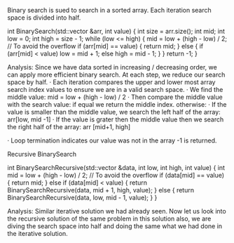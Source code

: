Binary search is sued to search in a sorted array. Each iteration search space is divided into half.

int BinarySearch(std::vector<int> &arr, int value)
{
  int size = arr.size();
  int mid;
  int low = 0;
  int high = size - 1;
  while (low <= high)
  {
    mid = low + (high - low) / 2; // To avoid the overflow
    if (arr[mid] == value)
    {
    return mid;
    }
    else
    {
    if (arr[mid] < value)
      low = mid + 1;
    else
      high = mid - 1;
    }
  }
  return -1;
}

Analysis:
Since we have data sorted in increasing / decreasing order, we can apply more efficient binary search. At each step, we reduce our search space by half.
· Each iteration compares the upper and lower most array search index values to ensure we are in a valid search space.
· We find the middle value: mid = low + (high - low) / 2
· Then compare the middle value with the search value:
  if equal we return the middle index.
  otherwise:
  · If the value is smaller than the middle value, we search the left half of the array: arr[low, mid -1]
  · If the value is grater then the middle value then we search the right half of the array: arr [mid+1, high]

· Loop termination indicates our value was not in the array -1 is returned.





Recursive BinarySearch

int BinarySearchRecursive(std::vector<int> &data, int low, int high, int value) {
  int mid = low + (high - low) / 2; // To avoid the overflow
  if (data[mid] == value) {
      return mid;
  }
  else if (data[mid] < value) {
    return BinarySearchRecursive(data, mid + 1, high, value);
  }
  else {
    return BinarySearchRecursive(data, low, mid - 1, value);
  }
}

Analysis: Similar iterative solution we had already seen.
Now let us look into the recursive solution of the same problem in this solution also, we are diving the search space into half and doing the same what we had done in the iterative solution.
